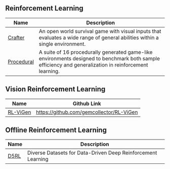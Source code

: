 ## Reinforcement Learning

| Name                                            | Description                                                  |
| ----------------------------------------------- | ------------------------------------------------------------ |
| [Crafter](https://danijar.com/project/crafter/) | An open world survival game with visual inputs that evaluates a wide range of general abilities within a single environment. |
| [Procedural](https://arxiv.org/abs/1912.01588)  | A suite of 16 procedurally generated game-like environments designed to benchmark both sample efficiency and generalization in reinforcement learning. |



## Vision Reinforcement Learning

| Name                                                 | Github Link                              |
| ---------------------------------------------------- | ---------------------------------------- |
| [RL-ViGen](https://gemcollector.github.io/RL-ViGen/) | https://github.com/gemcollector/RL-ViGen |



## Offline Reinforcement Learning

| Name                                        | Description                                                  |
| ------------------------------------------- | ------------------------------------------------------------ |
| [D5RL](https://sites.google.com/view/d5rl/) | Diverse Datasets for Data-Driven Deep Reinforcement Learning |

